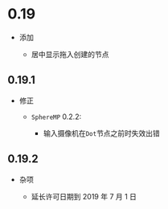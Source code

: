 # 0.19

- 添加

  - 居中显示拖入创建的节点

## 0.19.1

- 修正

  - `SphereMP` 0.2.2:

    - 输入摄像机在`Dot`节点之前时失效出错

## 0.19.2

- 杂项

  - 延长许可日期到 2019 年 7 月 1 日
